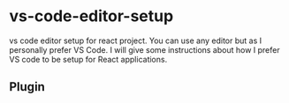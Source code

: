 # vs-code-editor-setup
vs code editor setup for react project. You can use any editor but as I personally prefer VS Code. I will give some instructions about how I prefer VS code to be setup for React applications.

<h2> Plugin </h2>
